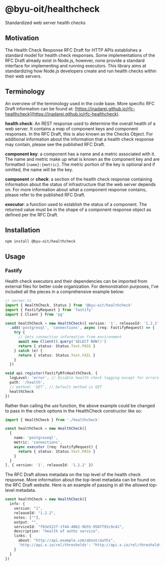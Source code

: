 # @byu-oit/healthcheck

Standardized web server health checks

## Motivation

The Health Check Response RFC Draft for HTTP APIs establishes a standard model for health check responses. Some
implementations of the RFC Draft already exist in Node.js, however, none provide a standard interface for implementing
and running executors. This library aims at standardizing how Node.js developers create and run health checks within
their web servers.

## Terminology

An overview of the terminology used in the code base. More specific RFC Draft information can be found
at: [https://inadarei.github.io/rfc-healthcheck](https://inadarei.github.io/rfc-healthcheck).

**health check**: An REST response used to determine the overall health of a web server. It contains a map of
component keys and component responses. In the RFC Draft, this is also known as the Checks Object. For additional
information about the information that a health check response may contain, please see the published RFC Draft.

**component key**: a component has a name and a metric associated with it. The name and metric make up what is known as
the component key and are formatted `{name}:{metric}`. The metric portion of the key is optional and if omitted, the
name will be the key.

**component** or **check**: a section of the health check response containing information about the status of
infrastructure that the web server depends on. For more information about what a component response contains, please
refer to the published RFC Draft.

**executor**: a function used to establish the status of a component. The returned value must be in the shape of a
component response object as defined per the RFC Draft.

## Installation

```shell
npm install @byu-oit/healthcheck
```

## Usage

### Fastify

Health check executors and their dependencies can be imported from external files for better code organization. For
demonstration purposes, I've included all the pieces in a comprehensive example below:

```typescript
// server.ts
import { HealthCheck, Status } from '@byu-oit/healthcheck'
import { FastifyRequest } from 'fastify'
import { Client } from 'pg'

const healthCheck = new HealthCheck({ version: '1', releaseId: '1.2.2' })
  .add('postgresql', 'connections', async (req: FastifyRequest) => {
    try {
      // Gets connection information from environment
      await new Client().query('SELECT NOW()')
      return { status: Status.Text.PASS }
    } catch (e) {
      return { status: Status.Text.FAIL }
    }
  })

void api.register(fastifyRfcHealthCheck, {
  logLevel: 'error', // Disable health check logging except for errors
  path: '/health',
  // method: 'GET', // Default method is GET
  healthCheck
})
```

Rather than calling the `add` function, the above example could be changed to pass in the check options in the
HealthCheck constructor like so:

```typescript
import { HealthCheck } from './healthcheck'

const healthCheck = new HealthCheck([
  {
    name: 'postgreseql',
    metric: 'connections',
    async executor (req: FastifyRequest) {
      return { status: Status.Text.PASS }
    }
  }
], { version: '1', releaseId: '1.2.2' })
```

The RFC Draft allows metadata on the top level of the health check response. More information about the top-level
metadata can be found on the RFC Draft website. Here is an example of passing in all the allowed top-level metadata.

```typescript
const healthCheck = new HealthCheck({
  info: {
    version: "1",
    releaseId: "1.2.2",
    notes: [""],
    output: "",
    serviceId: "f03e522f-1f44-4062-9b55-9587f91c9c41",
    description: "health of authz service",
    links: {
      about: "http://api.example.com/about/authz",
      'http://api.x.io/rel/thresholds': "http://api.x.io/rel/thresholds"
    }
  }
})
```
